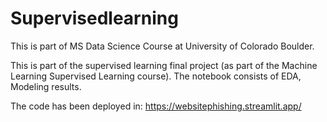# Supervisedlearning

This is part of MS Data Science Course at University of Colorado Boulder. 

This is part of the supervised learning final project (as part of the Machine Learning Supervised Learning course). The notebook consists of EDA, Modeling results. 

The code has been deployed in: https://websitephishing.streamlit.app/
